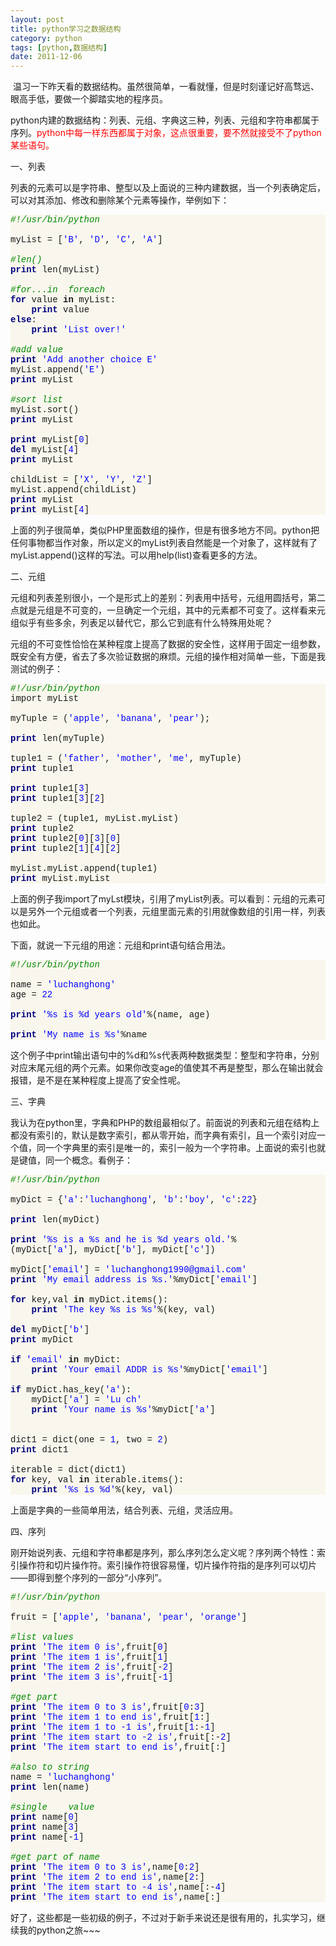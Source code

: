 ```yaml
---
layout: post
title: python学习之数据结构
category: python
tags: [python,数据结构]
date: 2011-12-06
---
```

<p>&nbsp;温习一下昨天看的数据结构。虽然很简单，一看就懂，但是时刻谨记好高骛远、眼高手低，要做一个脚踏实地的程序员。</p>
<p>python内建的数据结构：列表、元组、字典这三种，列表、元组和字符串都属于序列。<span style="color: rgb(255, 0, 0); ">python中每一样东西都属于对象，这点很重要，要不然就接受不了python某些语句。</span></p>
<p>一、列表</p>
<p>列表的元素可以是字符串、整型以及上面说的三种内建数据，当一个列表确定后，可以对其添加、修改和删除某个元素等操作，举例如下：<u><br />
</u></p>
<p>
<div class="source" style="font-size: 14px; text-align: left; background-color: rgb(249, 247, 237); font-family: '[object HTMLOptionElement]', Consolas, 'Lucida Console', 'Courier New'; "><span style="color: rgb(0, 136, 0); font-style: italic; ">#!/usr/bin/python</span><br />
<br />
myList&nbsp;=&nbsp;[<span style="color: rgb(0, 0, 255); ">'B'</span>,&nbsp;<span style="color: rgb(0, 0, 255); ">'D'</span>,&nbsp;<span style="color: rgb(0, 0, 255); ">'C'</span>,&nbsp;<span style="color: rgb(0, 0, 255); ">'A'</span>]<br />
<br />
<span style="color: rgb(0, 136, 0); font-style: italic; ">#len()</span><br />
<span style="color: rgb(0, 0, 128); font-weight: bold; ">print</span>&nbsp;len(myList)<br />
<br />
<span style="color: rgb(0, 136, 0); font-style: italic; ">#for...in&nbsp; foreach</span><br />
<span style="color: rgb(0, 0, 128); font-weight: bold; ">for</span>&nbsp;value&nbsp;<span style="font-weight: bold; ">in</span>&nbsp;myList:<br />
&nbsp;&nbsp;&nbsp;&nbsp;<span style="color: rgb(0, 0, 128); font-weight: bold; ">print</span>&nbsp;value<br />
<span style="color: rgb(0, 0, 128); font-weight: bold; ">else</span>:<br />
&nbsp;&nbsp;&nbsp;&nbsp;<span style="color: rgb(0, 0, 128); font-weight: bold; ">print</span>&nbsp;<span style="color: rgb(0, 0, 255); ">'List over!'</span><br />
<br />
<span style="color: rgb(0, 136, 0); font-style: italic; ">#add value</span><br />
<span style="color: rgb(0, 0, 128); font-weight: bold; ">print</span>&nbsp;<span style="color: rgb(0, 0, 255); ">'Add another choice E'</span><br />
myList.append(<span style="color: rgb(0, 0, 255); ">'E'</span>)<br />
<span style="color: rgb(0, 0, 128); font-weight: bold; ">print</span>&nbsp;myList<br />
<br />
<span style="color: rgb(0, 136, 0); font-style: italic; ">#sort list</span><br />
myList.sort()<br />
<span style="color: rgb(0, 0, 128); font-weight: bold; ">print</span>&nbsp;myList<br />
<br />
<span style="color: rgb(0, 0, 128); font-weight: bold; ">print</span>&nbsp;myList[<span style="color: rgb(0, 0, 255); ">0</span>]<br />
<span style="color: rgb(0, 0, 128); font-weight: bold; ">del</span>&nbsp;myList[<span style="color: rgb(0, 0, 255); ">4</span>]<br />
<span style="color: rgb(0, 0, 128); font-weight: bold; ">print</span>&nbsp;myList<br />
<br />
childList&nbsp;=&nbsp;[<span style="color: rgb(0, 0, 255); ">'X'</span>,&nbsp;<span style="color: rgb(0, 0, 255); ">'Y'</span>,&nbsp;<span style="color: rgb(0, 0, 255); ">'Z'</span>]<br />
myList.append(childList)<br />
<span style="color: rgb(0, 0, 128); font-weight: bold; ">print</span>&nbsp;myList<br />
<span style="color: rgb(0, 0, 128); font-weight: bold; ">print</span>&nbsp;myList[<span style="color: rgb(0, 0, 255); ">4</span>]</div>
</p>
<p>上面的列子很简单，类似PHP里面数组的操作，但是有很多地方不同。python把任何事物都当作对象，所以定义的myList列表自然能是一个对象了，这样就有了myList.append()这样的写法。可以用help(list)查看更多的方法。</p>
<p>二、元组</p>
<p>元组和列表差别很小，一个是形式上的差别：列表用中括号，元组用圆括号，第二点就是元组是不可变的，一旦确定一个元组，其中的元素都不可变了。这样看来元组似乎有些多余，列表足以替代它，那么它到底有什么特殊用处呢？</p>
<p>元组的不可变性恰恰在某种程度上提高了数据的安全性，这样用于固定一组参数，既安全有方便，省去了多次验证数据的麻烦。元组的操作相对简单一些，下面是我测试的例子：<u><br />
</u></p>
<p>
<div class="source" style="font-size: 14px; text-align: left; background-color: rgb(249, 247, 237); font-family: '[object HTMLOptionElement]', Consolas, 'Lucida Console', 'Courier New'; "><span style="color: rgb(0, 136, 0); font-style: italic; ">#!/usr/bin/python</span><br />
import&nbsp;myList<br />
<br />
myTuple&nbsp;=&nbsp;(<span style="color: rgb(0, 0, 255); ">'apple'</span>,&nbsp;<span style="color: rgb(0, 0, 255); ">'banana'</span>,&nbsp;<span style="color: rgb(0, 0, 255); ">'pear'</span>);<br />
<br />
<span style="color: rgb(0, 0, 128); font-weight: bold; ">print</span>&nbsp;len(myTuple)<br />
<br />
tuple1&nbsp;=&nbsp;(<span style="color: rgb(0, 0, 255); ">'father'</span>,&nbsp;<span style="color: rgb(0, 0, 255); ">'mother'</span>,&nbsp;<span style="color: rgb(0, 0, 255); ">'me'</span>,&nbsp;myTuple)<br />
<span style="color: rgb(0, 0, 128); font-weight: bold; ">print</span>&nbsp;tuple1<br />
<br />
<span style="color: rgb(0, 0, 128); font-weight: bold; ">print</span>&nbsp;tuple1[<span style="color: rgb(0, 0, 255); ">3</span>]<br />
<span style="color: rgb(0, 0, 128); font-weight: bold; ">print</span>&nbsp;tuple1[<span style="color: rgb(0, 0, 255); ">3</span>][<span style="color: rgb(0, 0, 255); ">2</span>]<br />
<br />
tuple2&nbsp;=&nbsp;(tuple1,&nbsp;myList.myList)<br />
<span style="color: rgb(0, 0, 128); font-weight: bold; ">print</span>&nbsp;tuple2<br />
<span style="color: rgb(0, 0, 128); font-weight: bold; ">print</span>&nbsp;tuple2[<span style="color: rgb(0, 0, 255); ">0</span>][<span style="color: rgb(0, 0, 255); ">3</span>][<span style="color: rgb(0, 0, 255); ">0</span>]<br />
<span style="color: rgb(0, 0, 128); font-weight: bold; ">print</span>&nbsp;tuple2[<span style="color: rgb(0, 0, 255); ">1</span>][<span style="color: rgb(0, 0, 255); ">4</span>][<span style="color: rgb(0, 0, 255); ">2</span>]<br />
<br />
myList.myList.append(tuple1)<br />
<span style="color: rgb(0, 0, 128); font-weight: bold; ">print</span>&nbsp;myList.myList</div>
</p>
<p>上面的例子我import了myLst模块，引用了myList列表。可以看到：元组的元素可以是另外一个元组或者一个列表，元组里面元素的引用就像数组的引用一样，列表也如此。</p>
<p>下面，就说一下元组的用途：元组和print语句结合用法。<u><br />
</u></p>
<p>
<div class="source" style="font-size: 14px; text-align: left; background-color: rgb(249, 247, 237); font-family: '[object HTMLOptionElement]', Consolas, 'Lucida Console', 'Courier New'; "><span style="color: rgb(0, 136, 0); font-style: italic; ">#!/usr/bin/python</span><br />
<br />
name&nbsp;=&nbsp;<span style="color: rgb(0, 0, 255); ">'luchanghong'</span><br />
age&nbsp;=&nbsp;<span style="color: rgb(0, 0, 255); ">22</span><br />
<br />
<span style="color: rgb(0, 0, 128); font-weight: bold; ">print</span>&nbsp;<span style="color: rgb(0, 0, 255); ">'</span><span style="color: rgb(0, 0, 255); ">%s</span><span style="color: rgb(0, 0, 255); ">&nbsp;is&nbsp;</span><span style="color: rgb(0, 0, 255); ">%d</span><span style="color: rgb(0, 0, 255); ">&nbsp;years old'</span>%(name,&nbsp;age)<br />
<br />
<span style="color: rgb(0, 0, 128); font-weight: bold; ">print</span>&nbsp;<span style="color: rgb(0, 0, 255); ">'My name is&nbsp;</span><span style="color: rgb(0, 0, 255); ">%s</span><span style="color: rgb(0, 0, 255); ">'</span>%name</div>
</p>
<p>这个例子中print输出语句中的%d和%s代表两种数据类型：整型和字符串，分别对应末尾元组的两个元素。如果你改变age的值使其不再是整型，那么在输出就会报错，是不是在某种程度上提高了安全性呢。</p>
<p>三、字典</p>
<p>我认为在python里，字典和PHP的数组最相似了。前面说的列表和元组在结构上都没有索引的，默认是数字索引，都从零开始，而字典有索引，且一个索引对应一个值，同一个字典里的索引是唯一的，索引一般为一个字符串。上面说的索引也就是键值，同一个概念。看例子：<u><br />
</u></p>
<p>
<div class="source" style="font-size: 14px; text-align: left; background-color: rgb(249, 247, 237); font-family: '[object HTMLOptionElement]', Consolas, 'Lucida Console', 'Courier New'; "><span style="color: rgb(0, 136, 0); font-style: italic; ">#!/usr/bin/python</span><br />
<br />
myDict&nbsp;=&nbsp;{<span style="color: rgb(0, 0, 255); ">'a'</span>:<span style="color: rgb(0, 0, 255); ">'luchanghong'</span>,&nbsp;<span style="color: rgb(0, 0, 255); ">'b'</span>:<span style="color: rgb(0, 0, 255); ">'boy'</span>,&nbsp;<span style="color: rgb(0, 0, 255); ">'c'</span>:<span style="color: rgb(0, 0, 255); ">22</span>}<br />
<br />
<span style="color: rgb(0, 0, 128); font-weight: bold; ">print</span>&nbsp;len(myDict)<br />
<br />
<span style="color: rgb(0, 0, 128); font-weight: bold; ">print</span>&nbsp;<span style="color: rgb(0, 0, 255); ">'</span><span style="color: rgb(0, 0, 255); ">%s</span><span style="color: rgb(0, 0, 255); ">&nbsp;is a&nbsp;</span><span style="color: rgb(0, 0, 255); ">%s</span><span style="color: rgb(0, 0, 255); ">&nbsp;and he is&nbsp;</span><span style="color: rgb(0, 0, 255); ">%d</span><span style="color: rgb(0, 0, 255); ">&nbsp;years old.'</span>%(myDict[<span style="color: rgb(0, 0, 255); ">'a'</span>],&nbsp;myDict[<span style="color: rgb(0, 0, 255); ">'b'</span>],&nbsp;myDict[<span style="color: rgb(0, 0, 255); ">'c'</span>])<br />
<br />
myDict[<span style="color: rgb(0, 0, 255); ">'email'</span>]&nbsp;=&nbsp;<span style="color: rgb(0, 0, 255); ">'luchanghong1990@gmail.com'</span><br />
<span style="color: rgb(0, 0, 128); font-weight: bold; ">print</span>&nbsp;<span style="color: rgb(0, 0, 255); ">'My email address is&nbsp;</span><span style="color: rgb(0, 0, 255); ">%s</span><span style="color: rgb(0, 0, 255); ">.'</span>%myDict[<span style="color: rgb(0, 0, 255); ">'email'</span>]<br />
<br />
<span style="color: rgb(0, 0, 128); font-weight: bold; ">for</span>&nbsp;key,val&nbsp;<span style="font-weight: bold; ">in</span>&nbsp;myDict.items():<br />
&nbsp;&nbsp;&nbsp;&nbsp;<span style="color: rgb(0, 0, 128); font-weight: bold; ">print</span>&nbsp;<span style="color: rgb(0, 0, 255); ">'The key&nbsp;</span><span style="color: rgb(0, 0, 255); ">%s</span><span style="color: rgb(0, 0, 255); ">&nbsp;is&nbsp;</span><span style="color: rgb(0, 0, 255); ">%s</span><span style="color: rgb(0, 0, 255); ">'</span>%(key,&nbsp;val)<br />
<br />
<span style="color: rgb(0, 0, 128); font-weight: bold; ">del</span>&nbsp;myDict[<span style="color: rgb(0, 0, 255); ">'b'</span>]<br />
<span style="color: rgb(0, 0, 128); font-weight: bold; ">print</span>&nbsp;myDict</div>
<div class="source" style="font-size: 14px; text-align: left; background-color: rgb(249, 247, 237); font-family: '[object HTMLOptionElement]', Consolas, 'Lucida Console', 'Courier New'; "><br />
<span style="color: rgb(0, 0, 128); font-weight: bold; ">if</span>&nbsp;<span style="color: rgb(0, 0, 255); ">'email'</span>&nbsp;<span style="font-weight: bold; ">in</span>&nbsp;myDict:<br />
&nbsp;&nbsp;&nbsp;&nbsp;<span style="color: rgb(0, 0, 128); font-weight: bold; ">print</span>&nbsp;<span style="color: rgb(0, 0, 255); ">'Your email ADDR is&nbsp;</span><span style="color: rgb(0, 0, 255); ">%s</span><span style="color: rgb(0, 0, 255); ">'</span>%myDict[<span style="color: rgb(0, 0, 255); ">'email'</span>]<br />
<br />
<span style="color: rgb(0, 0, 128); font-weight: bold; ">if</span>&nbsp;myDict.has_key(<span style="color: rgb(0, 0, 255); ">'a'</span>):<br />
&nbsp;&nbsp;&nbsp;&nbsp;myDict[<span style="color: rgb(0, 0, 255); ">'a'</span>]&nbsp;=&nbsp;<span style="color: rgb(0, 0, 255); ">'Lu ch'</span><br />
&nbsp;&nbsp;&nbsp;&nbsp;<span style="color: rgb(0, 0, 128); font-weight: bold; ">print</span>&nbsp;<span style="color: rgb(0, 0, 255); ">'Your name is&nbsp;</span><span style="color: rgb(0, 0, 255); ">%s</span><span style="color: rgb(0, 0, 255); ">'</span>%myDict[<span style="color: rgb(0, 0, 255); ">'a'</span>]<br />
<br />
<br />
dict1&nbsp;=&nbsp;dict(one&nbsp;=&nbsp;<span style="color: rgb(0, 0, 255); ">1</span>,&nbsp;two&nbsp;=&nbsp;<span style="color: rgb(0, 0, 255); ">2</span>)<br />
<span style="color: rgb(0, 0, 128); font-weight: bold; ">print</span>&nbsp;dict1<br />
<br />
iterable&nbsp;=&nbsp;dict(dict1)<br />
<span style="color: rgb(0, 0, 128); font-weight: bold; ">for</span>&nbsp;key,&nbsp;val&nbsp;<span style="font-weight: bold; ">in</span>&nbsp;iterable.items():<br />
&nbsp;&nbsp;&nbsp;&nbsp;<span style="color: rgb(0, 0, 128); font-weight: bold; ">print</span>&nbsp;<span style="color: rgb(0, 0, 255); ">'</span><span style="color: rgb(0, 0, 255); ">%s</span><span style="color: rgb(0, 0, 255); ">&nbsp;is&nbsp;</span><span style="color: rgb(0, 0, 255); ">%d</span><span style="color: rgb(0, 0, 255); ">'</span>%(key,&nbsp;val)</div>
</p>
<p>上面是字典的一些简单用法，结合列表、元组，灵活应用。</p>
<p>四、序列</p>
<p>刚开始说列表、元组和字符串都是序列，那么序列怎么定义呢？序列两个特性：索引操作符和切片操作符。索引操作符很容易懂，切片操作符指的是序列可以切片&mdash;&mdash;即得到整个序列的一部分&ldquo;小序列&rdquo;。<u><br />
</u></p>
<p>
<div class="source" style="font-size: 14px; text-align: left; background-color: rgb(249, 247, 237); font-family: '[object HTMLOptionElement]', Consolas, 'Lucida Console', 'Courier New'; "><span style="color: rgb(0, 136, 0); font-style: italic; ">#!/usr/bin/python</span><br />
<br />
fruit&nbsp;=&nbsp;[<span style="color: rgb(0, 0, 255); ">'apple'</span>,&nbsp;<span style="color: rgb(0, 0, 255); ">'banana'</span>,&nbsp;<span style="color: rgb(0, 0, 255); ">'pear'</span>,&nbsp;<span style="color: rgb(0, 0, 255); ">'orange'</span>]<br />
<br />
<span style="color: rgb(0, 136, 0); font-style: italic; ">#list values</span><br />
<span style="color: rgb(0, 0, 128); font-weight: bold; ">print</span>&nbsp;<span style="color: rgb(0, 0, 255); ">'The item 0 is'</span>,fruit[<span style="color: rgb(0, 0, 255); ">0</span>]<br />
<span style="color: rgb(0, 0, 128); font-weight: bold; ">print</span>&nbsp;<span style="color: rgb(0, 0, 255); ">'The item 1 is'</span>,fruit[<span style="color: rgb(0, 0, 255); ">1</span>]<br />
<span style="color: rgb(0, 0, 128); font-weight: bold; ">print</span>&nbsp;<span style="color: rgb(0, 0, 255); ">'The item 2 is'</span>,fruit[-<span style="color: rgb(0, 0, 255); ">2</span>]<br />
<span style="color: rgb(0, 0, 128); font-weight: bold; ">print</span>&nbsp;<span style="color: rgb(0, 0, 255); ">'The item 3 is'</span>,fruit[-<span style="color: rgb(0, 0, 255); ">1</span>]<br />
<br />
<span style="color: rgb(0, 136, 0); font-style: italic; ">#get part</span><br />
<span style="color: rgb(0, 0, 128); font-weight: bold; ">print</span>&nbsp;<span style="color: rgb(0, 0, 255); ">'The item 0 to 3 is'</span>,fruit[<span style="color: rgb(0, 0, 255); ">0</span>:<span style="color: rgb(0, 0, 255); ">3</span>]<br />
<span style="color: rgb(0, 0, 128); font-weight: bold; ">print</span>&nbsp;<span style="color: rgb(0, 0, 255); ">'The item 1 to end is'</span>,fruit[<span style="color: rgb(0, 0, 255); ">1</span>:]<br />
<span style="color: rgb(0, 0, 128); font-weight: bold; ">print</span>&nbsp;<span style="color: rgb(0, 0, 255); ">'The item 1 to -1 is'</span>,fruit[<span style="color: rgb(0, 0, 255); ">1</span>:-<span style="color: rgb(0, 0, 255); ">1</span>]<br />
<span style="color: rgb(0, 0, 128); font-weight: bold; ">print</span>&nbsp;<span style="color: rgb(0, 0, 255); ">'The item start to -2 is'</span>,fruit[:-<span style="color: rgb(0, 0, 255); ">2</span>]<br />
<span style="color: rgb(0, 0, 128); font-weight: bold; ">print</span>&nbsp;<span style="color: rgb(0, 0, 255); ">'The item start to end is'</span>,fruit[:]<br />
<br />
<span style="color: rgb(0, 136, 0); font-style: italic; ">#also to string</span><br />
name&nbsp;=&nbsp;<span style="color: rgb(0, 0, 255); ">'luchanghong'</span><br />
<span style="color: rgb(0, 0, 128); font-weight: bold; ">print</span>&nbsp;len(name)<br />
<br />
<span style="color: rgb(0, 136, 0); font-style: italic; ">#single&nbsp;&nbsp;&nbsp; value</span><br />
<span style="color: rgb(0, 0, 128); font-weight: bold; ">print</span>&nbsp;name[<span style="color: rgb(0, 0, 255); ">0</span>]<br />
<span style="color: rgb(0, 0, 128); font-weight: bold; ">print</span>&nbsp;name[<span style="color: rgb(0, 0, 255); ">3</span>]<br />
<span style="color: rgb(0, 0, 128); font-weight: bold; ">print</span>&nbsp;name[-<span style="color: rgb(0, 0, 255); ">1</span>]<br />
<br />
<span style="color: rgb(0, 136, 0); font-style: italic; ">#get part of name</span><br />
<span style="color: rgb(0, 0, 128); font-weight: bold; ">print</span>&nbsp;<span style="color: rgb(0, 0, 255); ">'The item 0 to 3 is'</span>,name[<span style="color: rgb(0, 0, 255); ">0</span>:<span style="color: rgb(0, 0, 255); ">2</span>]<br />
<span style="color: rgb(0, 0, 128); font-weight: bold; ">print</span>&nbsp;<span style="color: rgb(0, 0, 255); ">'The item 2 to end is'</span>,name[<span style="color: rgb(0, 0, 255); ">2</span>:]<br />
<span style="color: rgb(0, 0, 128); font-weight: bold; ">print</span>&nbsp;<span style="color: rgb(0, 0, 255); ">'The item start to -4 is'</span>,name[:-<span style="color: rgb(0, 0, 255); ">4</span>]<br />
<span style="color: rgb(0, 0, 128); font-weight: bold; ">print</span>&nbsp;<span style="color: rgb(0, 0, 255); ">'The item start to end is'</span>,name[:]</div>
</p>
<p>好了，这些都是一些初级的例子，不过对于新手来说还是很有用的，扎实学习，继续我的python之旅~~~</p>
<p>&nbsp;</p>
